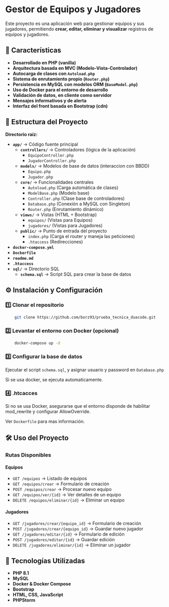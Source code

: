 # **Gestor de Equipos y Jugadores**

Este proyecto es una aplicación web para gestionar equipos y sus jugadores, permitiendo **crear, editar, eliminar y visualizar** registros de equipos y jugadores.

## **📌 Características**
* **Desarrollado en PHP (vanilla)**  
* **Arquitectura basada en MVC (Modelo-Vista-Controlador)**  
* **Autocarga de clases con `Autoload.php`**  
* **Sistema de enrutamiento propio (`Router.php`)**  
* **Persistencia en MySQL con modelos ORM (`BaseModel.php`)**  
* **Uso de Docker para el entorno de desarrollo**  
* **Validación de datos, en cliente como servidor**  
* **Mensajes informativos y de alerta**  
* **Interfaz del front basada en Bootstrap (cdn)**

## **📂 Estructura del Proyecto**

**Directorio raíz:**  

- **`app/`** → Código fuente principal
  - **`controllers/`** → Controladores (lógica de la aplicación)
      - `EquipoController.php`
      - `JugadorController.php`
  - **`models/`** → Modelos de base de datos (interaccion con BBDD)
      - `Equipo.php`
      - `Jugador.php`
  - **`core/`** → Funcionalidades centrales
    - `Autoload.php` (Carga automática de clases)
    - `ModelBase.php` (Modelo base)
    - `Controller.php` (Clase base de controladores)
    - `Database.php` (Conexión a MySQL con Singleton)
    - `Router.php` (Enrutamiento dinámico)
  - **`views/`** → Vistas (HTML + Bootstrap)
    - `equipos/` (Vistas para Equipos)
    - `jugadores/` (Vistas para Jugadores)
  - **`public/`** → Punto de entrada del proyecto
      - `index.php` (Carga el router y maneja las peticiones)
      - `.htaccess` (Redirecciones)
- **`docker-compose.yml`**
- **`Dockerfile`**
- **`readme.md`**
- **`.htaccess`**
- **`sql/`** → Directorio SQL
  - **`schema.sql`** → Script SQL para crear la base de datos

## **⚙️ Instalación y Configuración**

### **1️⃣ Clonar el repositorio**
```sh
    git clone https://github.com/borz93/prueba_tecnica_duacode.git  
```

### **2️⃣ Levantar el entorno con Docker (opcional)**
```sh
    docker-compose up -d
```

### **3️⃣ Configurar la base de datos**
Ejecutar el script `schema.sql`, y asignar usuario y password en `Database.php`

Si se usa docker, se ejecuta automaticamente.

### **4️⃣ .htcacces**
Si no se usa Docker, asegurarse que el entorno disponde de habilitar mod_rewrite y configurar AllowOverride.

Ver `Dockerfile` para mas información.

## **🛠️ Uso del Proyecto**

### **Rutas Disponibles**

#### **Equipos**
- `GET /equipos` → Listado de equipos
- `GET /equipos/crear` → Formulario de creación
- `POST /equipos/crear` → Procesar nuevo equipo
- `GET /equipos/ver/{id}` → Ver detalles de un equipo
- `DELETE /equipos/eliminar/{id}` → Eliminar un equipo

#### **Jugadores**
- `GET /jugadores/crear/{equipo_id}` → Formulario de creación
- `POST /jugadores/crear/{equipo_id}` → Guardar nuevo jugador
- `GET /jugadores/editar/{id}` → Formulario de edición
- `POST /jugadores/editar/{id}` → Guardar edición
- `DELETE /jugadores/eliminar/{id}` → Eliminar un jugador

## **📌 Tecnologías Utilizadas**
- **PHP 8.1**
- **MySQL**
- **Docker & Docker Compose**
- **Bootstrap**
- **HTML, CSS, JavaScript**
- **PHPStorm**


